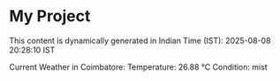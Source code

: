 # My Project

This content is dynamically generated in Indian Time (IST): 2025-08-08 20:28:10 IST


Current Weather in Coimbatore:
Temperature: 26.88 °C
Condition: mist
